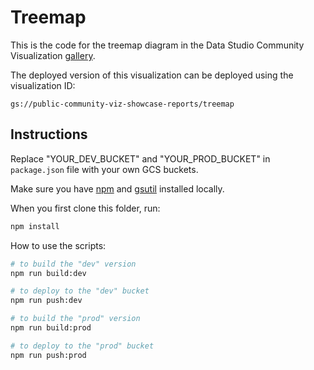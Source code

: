 # Treemap

This is the code for the treemap diagram in the Data Studio Community
Visualization [gallery][showcase].


The deployed version of this visualization can be deployed using the
visualization ID:

`gs://public-community-viz-showcase-reports/treemap`


## Instructions

Replace "YOUR_DEV_BUCKET" and "YOUR_PROD_BUCKET" in `package.json` file with
your own GCS buckets.


Make sure you have [npm][npm_site] and
[gsutil][gsutil_site] installed locally.



When you first clone this folder, run:
```bash
npm install
```


How to use the scripts:
```bash
# to build the "dev" version
npm run build:dev

# to deploy to the "dev" bucket
npm run push:dev

# to build the "prod" version
npm run build:prod

# to deploy to the "prod" bucket
npm run push:prod
```


[showcase]: https://developers.google.com/datastudio/visualization "Community Visualization Gallery"
[npm_site]: https://www.npmjs.com/ "Node Package Manager"
[gsutil_site]: https://cloud.google.com/storage/docs/gsutil "gsutil Tool docs"

